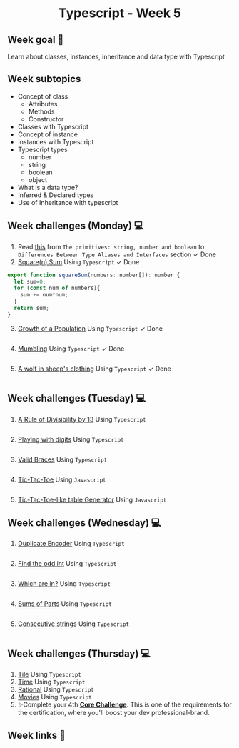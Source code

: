 <h1 align="center">Typescript - Week 5</h1>

## Week goal 🏁

<p>Learn about classes, instances, inheritance and data type with Typescript</p>

## Week subtopics

- Concept of class
  - Attributes
  - Methods
  - Constructor
- Classes with Typescript
- Concept of instance
- Instances with Typescript
- Typescript types
  - number
  - string
  - boolean
  - object
- What is a data type?
- Inferred & Declared types
- Use of Inheritance with typescript

## Week challenges (Monday) 💻

1. Read [this](https://www.typescriptlang.org/docs/handbook/2/everyday-types.html) from `The primitives: string, number and boolean` to `Differences Between Type Aliases and Interfaces` section <span>&#10003; Done</span>
2. [Square(n) Sum](https://www.codewars.com/kata/515e271a311df0350d00000f/train/typescript) Using `Typescript`  <span>&#10003; Done</span>
```js
export function squareSum(numbers: number[]): number {
  let sum=0;
  for (const num of numbers){
    sum += num*num;
  }
  return sum;
}
```

3. [Growth of a Population](https://www.codewars.com/kata/563b662a59afc2b5120000c6/train/typescript) Using `Typescript` <span>&#10003; Done</span>
```js

```

4. [Mumbling](https://www.codewars.com/kata/5667e8f4e3f572a8f2000039/train/typescript) Using `Typescript` <span>&#10003; Done</span>
```js

```

5. [A wolf in sheep's clothing](https://www.codewars.com/kata/5c8bfa44b9d1192e1ebd3d15/train/typescript) Using `Typescript` <span>&#10003; Done</span>
```js

```

## Week challenges (Tuesday) 💻

1. [A Rule of Divisibility by 13](https://www.codewars.com/kata/564057bc348c7200bd0000ff) Using `Typescript`
```js

```

2. [Playing with digits](https://www.codewars.com/kata/5552101f47fc5178b1000050) Using `Typescript`
```js

```

3. [Valid Braces](https://www.codewars.com/kata/5277c8a221e209d3f6000b56) Using `Typescript`
```js

```

4. [Tic-Tac-Toe](https://www.codewars.com/kata/5216a87cbf53a9c30f0000dc) Using `Javascript`
```js

```

5. [Tic-Tac-Toe-like table Generator](https://www.codewars.com/kata/5b817c2a0ce070ace8002be0) Using `Javascript`

## Week challenges (Wednesday) 💻

1. [Duplicate Encoder](https://www.codewars.com/kata/54b42f9314d9229fd6000d9c/train/typescript) Using `Typescript`
```js

```

2. [Find the odd int](https://www.codewars.com/kata/54da5a58ea159efa38000836/train/typescript) Using `Typescript`
```js

```

3. [Which are in?](https://www.codewars.com/kata/550554fd08b86f84fe000a58/train/typescript) Using `Typescript`
```js

```

4. [Sums of Parts](https://www.codewars.com/kata/5ce399e0047a45001c853c2b/train/typescript) Using `Typescript`
```js

```

5. [Consecutive strings](https://www.codewars.com/kata/56a5d994ac971f1ac500003e) Using `Typescript`
```js

```

## Week challenges (Thursday) 💻

1. [Tile](./Exercices/E0/desc/ED0W5.md) Using `Typescript`
2. [Time](./Exercices/E1/desc/ED1W5.md) Using `Typescript`
3. [Rational](./Exercices/E2/desc/ED2W5.md) Using `Typescript`
4. [Movies](./Exercices/E3/desc/ED3W5.md) Using `Typescript`
5. ✨Complete your 4th [**Core Challenge**](https://corecode.notion.site/Earn-your-SCRUM-certificate-8d9d0d40abaa4ee18c77c5a2cc1929b8). This is one of the requirements for the certification, where you'll boost your dev professional-brand.

## Week links 🔗
